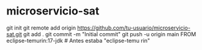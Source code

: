 # microservicio-sat
git init
git remote add origin https://github.com/tu-usuario/microservicio-sat.git
git add .
git commit -m "Initial commit"
git push -u origin main
FROM eclipse-temurin:17-jdk  # Antes estaba "eclipse-temu rin"
